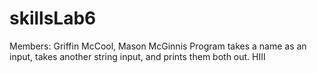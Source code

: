 # skillsLab6
Members: Griffin McCool, Mason McGinnis
Program takes a name as an input, takes another string input, and prints them both out.
HIII
